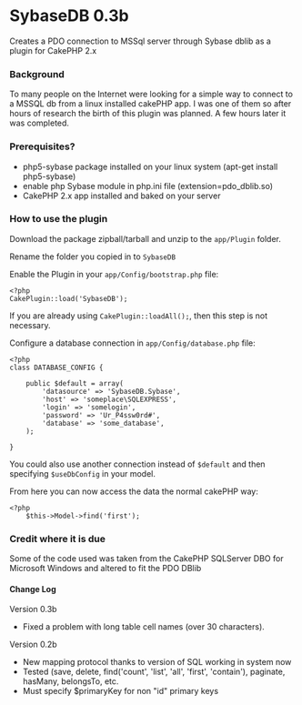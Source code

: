 # SybaseDB 0.3b #

Creates a PDO connection to MSSql server through Sybase dblib as a plugin for CakePHP 2.x

### Background ###

To many people on the Internet were looking for a simple way to connect to a MSSQL db from a linux installed cakePHP app.  I was one
of them so after hours of research the birth of this plugin was planned.  A few hours later it was completed.

### Prerequisites? ###

* php5-sybase package installed on your linux system (apt-get install php5-sybase)
* enable php Sybase module in php.ini file (extension=pdo_dblib.so)
* CakePHP 2.x app installed and baked on your server

### How to use the plugin ###

Download the package zipball/tarball and unzip to the `app/Plugin` folder.

Rename the folder you copied in to `SybaseDB` 

Enable the Plugin in your `app/Config/bootstrap.php` file:

    <?php
    CakePlugin::load('SybaseDB');

    
If you are already using `CakePlugin::loadAll();`, then this step is not necessary.

Configure a database connection in `app/Config/database.php` file:

    <?php
    class DATABASE_CONFIG {

	    public $default = array(
		    'datasource' => 'SybaseDB.Sybase',
            'host' => 'someplace\SQLEXPRESS',
            'login' => 'somelogin',
            'password' => 'Ur_P4ssw0rd#',
            'database' => 'some_database',
        );

    }


You could also use another connection instead of `$default` and then specifying `$useDbConfig` in your model.

From here you can now access the data the normal cakePHP way:

    <?php
        $this->Model->find('first');

        

### Credit where it is due ###

Some of the code used was taken from the CakePHP SQLServer DBO for Microsoft Windows and altered to fit the PDO DBlib

#### Change Log ####
Version 0.3b
* Fixed a problem with long table cell names (over 30 characters).

Version 0.2b
* New mapping protocol thanks to version of SQL working in system now
* Tested (save, delete, find('count', 'list', 'all', 'first', 'contain'), paginate, hasMany, belongsTo, etc.
* Must specify $primaryKey for non "id" primary keys
